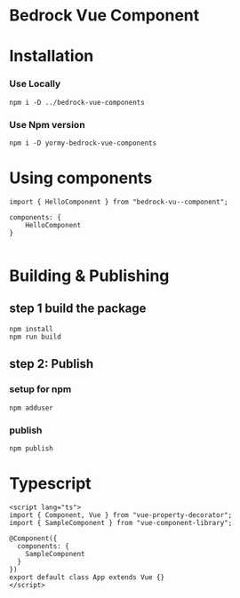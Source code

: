 # Bedrock Vue Component

# Installation
### Use Locally
```
npm i -D ../bedrock-vue-components
```

### Use Npm version
```
npm i -D yormy-bedrock-vue-components
```

# Using components
```
import { HelloComponent } from "bedrock-vu--component";

components: {
    HelloComponent
}
  
```

# Building & Publishing

## step 1 build the package
```
npm install
npm run build
```

## step 2: Publish
### setup for npm
``` 
npm adduser
```

### publish
```
npm publish
```


# Typescript
``` 
<script lang="ts">
import { Component, Vue } from "vue-property-decorator";
import { SampleComponent } from "vue-component-library";

@Component({
  components: {
    SampleComponent
  }
})
export default class App extends Vue {}
</script>
```
